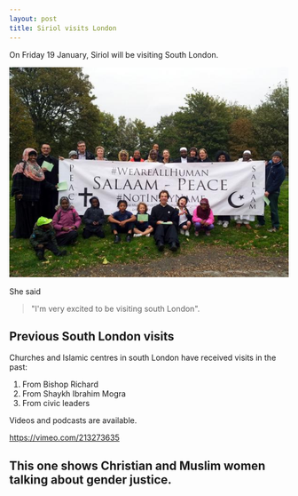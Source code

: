 ```yaml
---
layout: post
title: Siriol visits London
---
```

On Friday 19 January, Siriol will be visiting South London.

![Siriol visits South London](/images/uploads/b0ke3l4cyaayst7.jpg)

She said

> "I'm very excited to be visiting south London".

## Previous South London visits

Churches and Islamic centres in south London have received visits in the past:

1. From Bishop Richard
2. From Shaykh Ibrahim Mogra
3. From civic leaders

Videos and podcasts are available. 

<https://vimeo.com/213273635>

## This one shows Christian and Muslim women talking about gender justice.
